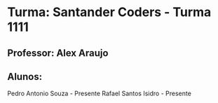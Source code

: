 # Turma: Santander Coders - Turma 1111

## Professor: Alex Araujo

## Alunos:

Pedro Antonio Souza  - Presente
Rafael Santos Isidro - Presente